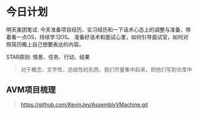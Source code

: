 # 今日计划

明天美团笔试.
今天准备项目经历、实习经历和一下话术心态上的调整与准备，带着看一点OS，持续学习OS。
准备好话术和面试心里，如何引导面试官，如何对照简历晚上自己想要表达的内容。

STAR原则: 情景、任务、行动、结果

> 对于概念，文字性，总结性的东西，我们尽量集中起来，把他们写到仓库中

## AVM项目梳理
> https://github.com/KevinJey/AssemblyVMachine.git


